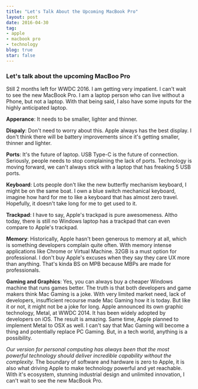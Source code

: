 ```yaml
---
title: "Let's Talk About the Upcoming MacBook Pro"
layout: post
date: 2016-04-30 
tag:
- apple 
- macbook pro
- technology
blog: true
star: false
---
```


### Let's talk about the upcoming MacBoo Pro

Still 2 months left for WWDC 2016. I am getting very impatient. I can't wait to see the new MacBook Pro. I am a laptop person who can live without a Phone, but not a laptop. With that being said, I also have some inputs for the highly anticipated laptop.

**Apperance**: It needs to be smaller, lighter and thinner. 

**Dispaly**: Don't need to worry about this. Apple always has the best display. I don't think there will be battery improvements since it's getting smaller, thinner and lighter. 

**Ports**: It's the future of laptop. USB Type-C is the future of connection. Seriously, people needs to stop complaining the lack of ports. Technology is moving forward, we can't always stick with a laptop that has freaking 5 USB ports.

**Keyboard**: Lots people don't like the new butterfly mechanism keyboard, I might be on the same boat. I own a blue switch mechanical keyboard, imagine how hard for me to like a keyboard that has almost zero travel. Hopefully, it doesn't take long for me to get used to it.

**Trackpad**: I have to say, Apple's trackpad is pure awesomeness. Altho today, there is still no Windows laptop has a trackpad that can even compare to Apple's trackpad.

**Memory**: Historically, Apple hasn't been generous to memory at all, which is something developers complain quite often. With memory intense applications like Chrome or Virtual Machine. 32GB is a must option for professional. I don't buy Apple's excuses when they say they care UX more than anything. That's kinda BS on MPB because MBPs are made for professionals.

**Gaming and Graphics**: Yes, you can always buy a cheaper Windows machine that runs games better. The truth is that both developers and game makers think Mac Gaming is a joke. With very limited market need, lack of developers, insufficient recourse made Mac Gaming how it is today. But like it or not, it might not be a joke for long. Apple announced its own graphic technology, Metal, at WWDC 2014. It has been widely adopted by developers on iOS. The result is amazing. Same time, Apple planned to implement Metal to OSX as well. I can't say that Mac Gaming will become a thing and potentially replace PC Gaming. But, in a tech world, anything is a possibility.

*Our version for personal computing has always been that the most powerful technology should deliver incredible capability without the complexity.* The boundary of software and hardware is zero to Apple, it is also what driving Apple to make technology powerful and yet reachable. With it's ecosystem, stunning industrial design and unlimited innovation, I can't wait to see the new MacBook Pro.

